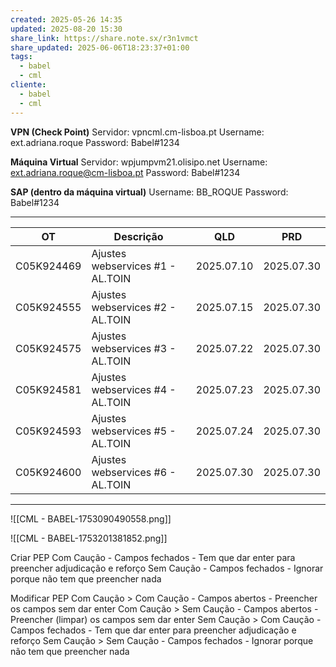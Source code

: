 ```yaml
---
created: 2025-05-26 14:35
updated: 2025-08-20 15:30
share_link: https://share.note.sx/r3n1vmct
share_updated: 2025-06-06T18:23:37+01:00
tags:
  - babel
  - cml
cliente:
  - babel
  - cml
---
```

**VPN (Check Point)**
Servidor: vpncml.cm-lisboa.pt
Username: ext.adriana.roque
Password: Babel#1234

**Máquina Virtual**
Servidor: wpjumpvm21.olisipo.net
Username: ext.adriana.roque@cm-lisboa.pt
Password: Babel#1234

**SAP (dentro da máquina virtual)**
Username: BB_ROQUE
Password: Babel#1234

---


| OT         | Descrição                        | QLD        | PRD        |
| ---------- | -------------------------------- | ---------- | ---------- |
| C05K924469 | Ajustes webservices #1 - AL.TOIN | 2025.07.10 | 2025.07.30 |
| C05K924555 | Ajustes webservices #2 - AL.TOIN | 2025.07.15 | 2025.07.30 |
| C05K924575 | Ajustes webservices #3 - AL.TOIN | 2025.07.22 | 2025.07.30 |
| C05K924581 | Ajustes webservices #4 - AL.TOIN | 2025.07.23 | 2025.07.30 |
| C05K924593 | Ajustes webservices #5 - AL.TOIN | 2025.07.24 | 2025.07.30 |
| C05K924600 | Ajustes webservices #6 - AL.TOIN | 2025.07.30 | 2025.07.30 |


---

![[CML - BABEL-1753090490558.png]]


![[CML - BABEL-1753201381852.png]]


Criar PEP
Com Caução - Campos fechados - Tem que dar enter para preencher adjudicação e reforço
Sem Caução - Campos fechados - Ignorar porque não tem que preencher nada

Modificar PEP
Com Caução > Com Caução - Campos abertos - Preencher os campos sem dar enter
Com Caução > Sem Caução - Campos abertos - Preencher (limpar) os campos sem dar enter
Sem Caução > Com Caução -  Campos fechados - Tem que dar enter para preencher adjudicação e reforço
Sem Caução > Sem Caução - Campos fechados - Ignorar porque não tem que preencher nada 